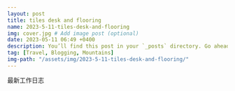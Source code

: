 ```yaml
---
layout: post
title: tiles desk and flooring
name: 2023-5-11-tiles-desk-and-flooring 
img: cover.jpg # Add image post (optional)
date: 2023-05-11 06:49 +0400
description: You’ll find this post in your `_posts` directory. Go ahead and edit it and re-build the site to see your changes. # Add post description (optional)
tag: [Travel, Blogging, Mountains]
img-path: "/assets/img/2023-5-11-tiles-desk-and-flooring/"
---
```



最新工作日志
